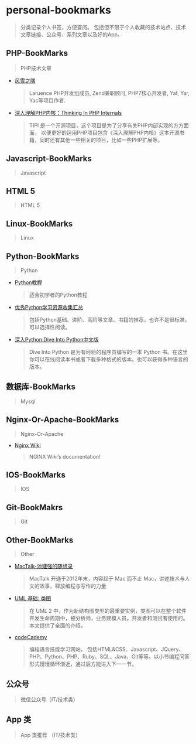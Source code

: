# personal-bookmarks

> 分类记录个人书签，方便查阅。 包括但不限于个人收藏的技术站点、技术文章链接、公众号、系列文章以及好的App。

## PHP-BookMarks 
> PHP技术文章

- [风雪之隅](http://www.laruence.com/)   

	> Laruence PHP开发组成员, Zend兼职顾问, PHP7核心开发者, Yaf, Yar, Yac等项目作者.

- [深入理解PHP内核：Thinking In PHP Internals](http://www.php-internals.com/)  

	> TIPI 是一个开源项目，这个项目是为了分享有关PHP内部实现的方方面面， 以便更好的运用PHP项目包含《深入理解PHP内核》这本开源书籍，同时还有其他一些相关的项目，比如一些PHP扩展等。

## Javascript-BookMarks
> Javascript

## HTML 5
> HTML 5

## Linux-BookMarks
> Linux

## Python-BookMarks
> Python

- [Python教程](http://www.yiibai.com/python/python_modules.html#python_modules)
	
	> 适合初学者的Python教程

- [优秀Python学习资源收集汇总](http://www.cnblogs.com/lanxuezaipiao/p/3543658.html)
	
	> 包括Python基础、进阶、高阶等文章、书籍的推荐，也许不是很标准，可以选择性阅读。

- [深入Python:Dive Into Python中文版](http://woodpecker.org.cn/diveintopython/)

	> Dive Into Python 是为有经验的程序员编写的一本 Python 书。在这里你可以在线阅读本书或者下载多种格式的版本。也可以获得多种语言的版本。

## 数据库-BookMarks
> Mysql

## Nginx-Or-Apache-BookMarks
> Nginx-Or-Apache

- [Nginx Wiki](https://www.nginx.com/resources/wiki/)

	> NGINX Wiki’s documentation!

## IOS-BookMarks
> IOS

## Git-BookMakrs
> Git

## Other-BookMarks
> Other

- [MacTalk-池建强的随想录](http://macshuo.com/)

	> MacTalk 开通于2012年末，内容起于 Mac 而不止 Mac，讲述技术与人文的故事，释放编程与写作的力量

- [UML 基础: 类图](http://www.ibm.com/developerworks/cn/rational/rationaledge/content/feb05/bell/)

	> 在 UML 2 中，作为新结构图类型的最重要实例，类图可以在整个软件开发生命周期中，被分析师，业务建模人员，开发者和测试者使用的。本文提供了全面的介绍。

- [codeCademy](https://www.codecademy.com/zh/learn)
	
	> 编程语言技能学习网站， 包括HTML&CSS、Javascript、JQuery、PHP、Python、PHP、Ruby、SQL、Java、Git等等。以小节编程问答形式慢慢循环渐近，通过后方能进入下一一节。


## 公众号
> 微信公众号（IT/技术类）

## App 类
> App 类推荐 （IT/技术类）





